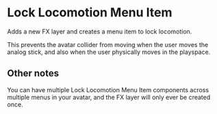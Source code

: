 ﻿# Lock Locomotion Menu Item

Adds a new FX layer and creates a menu item to lock locomotion.

This prevents the avatar collider from moving when the user moves the analog stick, and also when the user physically moves in the playspace.

## Other notes

You can have multiple Lock Locomotion Menu Item components across multiple menus in your avatar, and the FX layer will only ever be created once.
